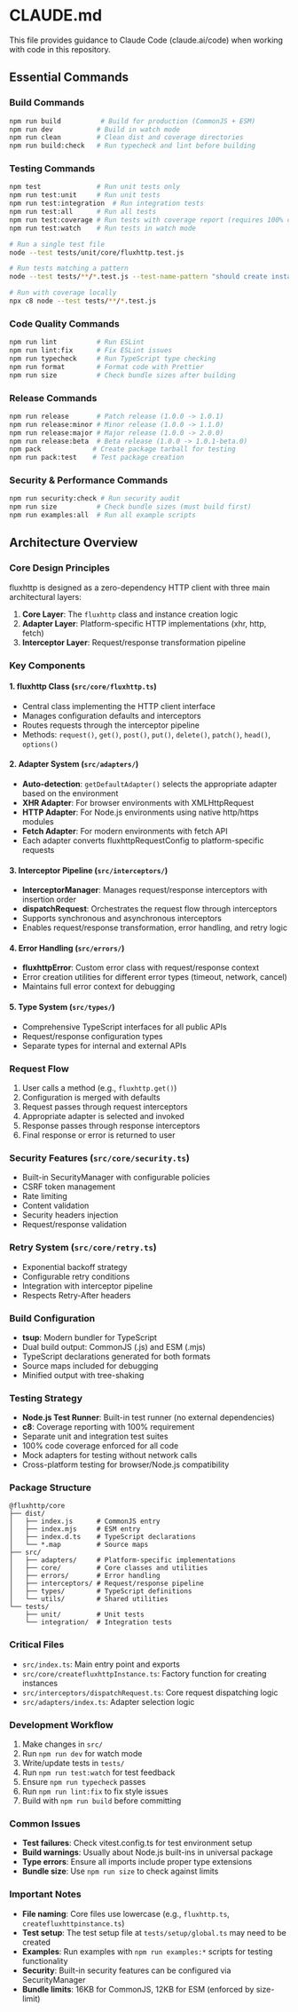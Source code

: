 # CLAUDE.md

This file provides guidance to Claude Code (claude.ai/code) when working with code in this repository.

## Essential Commands

### Build Commands
```bash
npm run build          # Build for production (CommonJS + ESM)
npm run dev           # Build in watch mode
npm run clean         # Clean dist and coverage directories
npm run build:check   # Run typecheck and lint before building
```

### Testing Commands
```bash
npm test              # Run unit tests only
npm run test:unit     # Run unit tests
npm run test:integration  # Run integration tests
npm run test:all      # Run all tests
npm run test:coverage # Run tests with coverage report (requires 100% coverage)
npm run test:watch    # Run tests in watch mode

# Run a single test file
node --test tests/unit/core/fluxhttp.test.js

# Run tests matching a pattern
node --test tests/**/*.test.js --test-name-pattern "should create instance"

# Run with coverage locally
npx c8 node --test tests/**/*.test.js
```

### Code Quality Commands
```bash
npm run lint          # Run ESLint
npm run lint:fix      # Fix ESLint issues
npm run typecheck     # Run TypeScript type checking
npm run format        # Format code with Prettier
npm run size          # Check bundle sizes after building
```

### Release Commands
```bash
npm run release       # Patch release (1.0.0 -> 1.0.1)
npm run release:minor # Minor release (1.0.0 -> 1.1.0)
npm run release:major # Major release (1.0.0 -> 2.0.0)
npm run release:beta  # Beta release (1.0.0 -> 1.0.1-beta.0)
npm pack             # Create package tarball for testing
npm run pack:test    # Test package creation
```

### Security & Performance Commands
```bash
npm run security:check # Run security audit
npm run size          # Check bundle sizes (must build first)
npm run examples:all  # Run all example scripts
```

## Architecture Overview

### Core Design Principles
fluxhttp is designed as a zero-dependency HTTP client with three main architectural layers:

1. **Core Layer**: The `fluxhttp` class and instance creation logic
2. **Adapter Layer**: Platform-specific HTTP implementations (xhr, http, fetch)
3. **Interceptor Layer**: Request/response transformation pipeline

### Key Components

#### 1. fluxhttp Class (`src/core/fluxhttp.ts`)
- Central class implementing the HTTP client interface
- Manages configuration defaults and interceptors
- Routes requests through the interceptor pipeline
- Methods: `request()`, `get()`, `post()`, `put()`, `delete()`, `patch()`, `head()`, `options()`

#### 2. Adapter System (`src/adapters/`)
- **Auto-detection**: `getDefaultAdapter()` selects the appropriate adapter based on the environment
- **XHR Adapter**: For browser environments with XMLHttpRequest
- **HTTP Adapter**: For Node.js environments using native http/https modules
- **Fetch Adapter**: For modern environments with fetch API
- Each adapter converts fluxhttpRequestConfig to platform-specific requests

#### 3. Interceptor Pipeline (`src/interceptors/`)
- **InterceptorManager**: Manages request/response interceptors with insertion order
- **dispatchRequest**: Orchestrates the request flow through interceptors
- Supports synchronous and asynchronous interceptors
- Enables request/response transformation, error handling, and retry logic

#### 4. Error Handling (`src/errors/`)
- **fluxhttpError**: Custom error class with request/response context
- Error creation utilities for different error types (timeout, network, cancel)
- Maintains full error context for debugging

#### 5. Type System (`src/types/`)
- Comprehensive TypeScript interfaces for all public APIs
- Request/response configuration types
- Separate types for internal and external APIs

### Request Flow
1. User calls a method (e.g., `fluxhttp.get()`)
2. Configuration is merged with defaults
3. Request passes through request interceptors
4. Appropriate adapter is selected and invoked
5. Response passes through response interceptors
6. Final response or error is returned to user

### Security Features (`src/core/security.ts`)
- Built-in SecurityManager with configurable policies
- CSRF token management
- Rate limiting
- Content validation
- Security headers injection
- Request/response validation

### Retry System (`src/core/retry.ts`)
- Exponential backoff strategy
- Configurable retry conditions
- Integration with interceptor pipeline
- Respects Retry-After headers

### Build Configuration
- **tsup**: Modern bundler for TypeScript
- Dual build output: CommonJS (.js) and ESM (.mjs)
- TypeScript declarations generated for both formats
- Source maps included for debugging
- Minified output with tree-shaking

### Testing Strategy
- **Node.js Test Runner**: Built-in test runner (no external dependencies)
- **c8**: Coverage reporting with 100% requirement
- Separate unit and integration test suites
- 100% code coverage enforced for all code
- Mock adapters for testing without network calls
- Cross-platform testing for browser/Node.js compatibility

### Package Structure
```
@fluxhttp/core
├── dist/
│   ├── index.js      # CommonJS entry
│   ├── index.mjs     # ESM entry
│   ├── index.d.ts    # TypeScript declarations
│   └── *.map         # Source maps
├── src/
│   ├── adapters/     # Platform-specific implementations
│   ├── core/         # Core classes and utilities
│   ├── errors/       # Error handling
│   ├── interceptors/ # Request/response pipeline
│   ├── types/        # TypeScript definitions
│   └── utils/        # Shared utilities
└── tests/
    ├── unit/         # Unit tests
    └── integration/  # Integration tests
```

### Critical Files
- `src/index.ts`: Main entry point and exports
- `src/core/createfluxhttpInstance.ts`: Factory function for creating instances
- `src/interceptors/dispatchRequest.ts`: Core request dispatching logic
- `src/adapters/index.ts`: Adapter selection logic

### Development Workflow
1. Make changes in `src/`
2. Run `npm run dev` for watch mode
3. Write/update tests in `tests/`
4. Run `npm run test:watch` for test feedback
5. Ensure `npm run typecheck` passes
6. Run `npm run lint:fix` to fix style issues
7. Build with `npm run build` before committing

### Common Issues
- **Test failures**: Check vitest.config.ts for test environment setup
- **Build warnings**: Usually about Node.js built-ins in universal package
- **Type errors**: Ensure all imports include proper type extensions
- **Bundle size**: Use `npm run size` to check against limits

### Important Notes
- **File naming**: Core files use lowercase (e.g., `fluxhttp.ts`, `createfluxhttpinstance.ts`)
- **Test setup**: The test setup file at `tests/setup/global.ts` may need to be created
- **Examples**: Run examples with `npm run examples:*` scripts for testing functionality
- **Security**: Built-in security features can be configured via SecurityManager
- **Bundle limits**: 16KB for CommonJS, 12KB for ESM (enforced by size-limit)